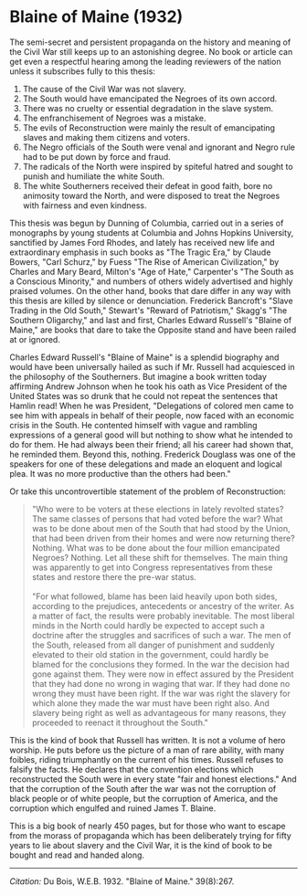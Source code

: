 # Blaine of Maine (1932)

The semi-secret and persistent propaganda on the history and meaning of the Civil War still keeps up to an astonishing degree. No book or article can get even a respectful hearing among the leading reviewers of the nation unless it subscribes fully to this thesis:
1. The cause of the Civil War was not slavery.
2. The South would have emancipated the Negroes of its own accord.
3. There was no cruelty or essential degradation in the slave system.
4. The enfranchisement of Negroes was a mistake.
5. The evils of Reconstruction were mainly the result of emancipating slaves and making them citizens and voters.
6. The Negro officials of the South were venal and ignorant and Negro rule had to be put down by force and fraud.
7. The radicals of the North were inspired by spiteful hatred and sought to punish and humiliate the white South.
8. The white Southerners received their defeat in good faith, bore no animosity toward the North, and were disposed to treat the Negroes with fairness and even kindness.

This thesis was begun by Dunning of Columbia, carried out in a series of monographs by young students at Columbia and Johns Hopkins University, sanctified by James Ford Rhodes, and lately has received new life and extraordinary emphasis in such books as "The Tragic Era," by Claude Bowers, "Carl Schurz," by Fuess "The Rise of American Civilization," by Charles and Mary Beard, Milton's "Age of Hate," Carpenter's "The South as a Conscious Minority," and numbers of others widely advertised and highly praised volumes. On the other hand, books that dare differ in any way with this thesis are killed by silence or denunciation.  Frederick Bancroft's "Slave Trading in the Old South," Stewart's "Reward of Patriotism," Skagg's "The Southern Oligarchy," and last and first, Charles Edward Russell's "Blaine of Maine," are books that dare to take the Opposite stand and have been railed at or ignored.

Charles Edward Russell's "Blaine of Maine" is a splendid biography and would have been universally hailed as such if Mr. Russell had acquiesced in the philosophy of the Southerners. But imagine a book written today affirming Andrew Johnson when he took his oath as Vice President of the United States was so drunk that he could not repeat the sentences that Hamlin read! When he was President, "Delegations of colored men came to see him with appeals in behalf of their people, now faced with an economic crisis in the South. He contented himself with vague and rambling expressions of a general good will but nothing to show what he intended to do for them. He had always been their friend; all his career had shown that, he reminded them. Beyond this, nothing. Frederick Douglass was one of the speakers for one of these delegations and made an eloquent and logical plea. It was no more productive than the others had been."

 Or take this uncontrovertible statement of the problem of Reconstruction:

 > "Who were to be voters at these elections in lately revolted states? The same classes of persons that had voted before the war? What was to be done about men of the South that had stood by the Union, that had been driven from their homes and were now returning there? Nothing. What was to be done about the four million emancipated Negroes? Nothing. Let all these shift for themselves. The main thing was apparently to get into Congress representatives from these states and restore there the pre-war status.  
> &nbsp;  
> "For what followed, blame has been laid heavily upon both sides, according to the prejudices, antecedents or ancestry of the writer. As a matter of fact, the results were probably inevitable. The most liberal minds in the North could hardly be expected to accept such a doctrine after the struggles and sacrifices of such a war. The men of the South, released from all danger of punishment and suddenly elevated to their old station in the government, could hardly be blamed for the conclusions they formed. In the war the decision had gone against them. They were now in effect assured by the President that they had done no wrong in waging that war. If they had done no wrong they must have been right. If the war was right the slavery for which alone they made the war must have been right also. And slavery being right as well as advantageous for many reasons, they proceeded to reenact it throughout the South."

This is the kind of book that Russell has written. It is not a volume of hero worship. He puts before us the picture of a man of rare ability, with many foibles, riding triumphantly on the current of his times. Russell refuses to falsify the facts. He declares that the convention elections which reconstructed the South were in every state "fair and honest elections." And that the corruption of the South after the war was not the corruption of black people or of white people, but the corruption of America, and the corruption which engulfed and ruined James T. Blaine.

This is a big book of nearly 450 pages, but for those who want to escape from the morass of propaganda which has been deliberately trying for fifty years to lie about slavery and the Civil War, it is the kind of book to be bought and read and handed along.


_________________
*Citation:* Du Bois, W.E.B. 1932. "Blaine of Maine." 39(8):267.
